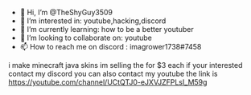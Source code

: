 - 👋 Hi, I’m @TheShyGuy3509
- 👀 I’m interested in: youtube,hacking,discord
- 🌱 I’m currently learning: how to be a better youtuber
- 💞️ I’m looking to collaborate on: youtube
- 📫 How to reach me on discord : imagrower1738#7458


i make minecraft java skins im selling the for $3 each if your interested contact my discord
you can also contact my youtube the link is https://youtube.com/channel/UCtQTJ0-eJXVJZFPLsI_M59g
